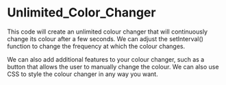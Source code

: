 # Unlimited_Color_Changer
This code will create an unlimited colour changer that will continuously change its colour after a few seconds. We can adjust the setInterval() function to change the frequency at which the colour changes.

We can also add additional features to your colour changer, such as a button that allows the user to manually change the colour. We can also use CSS to style the colour changer in any way you want.

